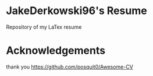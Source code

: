 # JakeDerkowski96's Resume

Repository of my LaTex resume

# Acknowledgements

thank you https://github.com/posquit0/Awesome-CV
